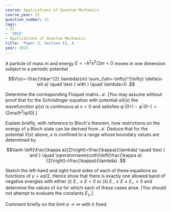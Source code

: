 ```yaml
---
course: Applications of Quantum Mechanics
course_year: II
question_number: 11
tags:
- II
- '2015'
- Applications of Quantum Mechanics
title: 'Paper 3, Section II, A '
year: 2015
---
```




A particle of mass $m$ and energy $E=-\hbar^{2} \kappa^{2} / 2 m<0$ moves in one dimension subject to a periodic potential

$$V(x)=-\frac{\hbar^{2} \lambda}{m} \sum_{\ell=-\infty}^{\infty} \delta(x-\ell a) \quad \text { with } \quad \lambda>0 .$$

Determine the corresponding Floquet matrix $\mathcal{M}$. [You may assume without proof that for the Schrödinger equation with potential $\alpha \delta(x)$ the wavefunction $\psi(x)$ is continuous at $x=0$ and satisfies $\left.\psi^{\prime}(0+)-\psi^{\prime}(0-)=\left(2 m \alpha / \hbar^{2}\right) \psi(0) .\right]$

Explain briefly, with reference to Bloch's theorem, how restrictions on the energy of a Bloch state can be derived from $\mathcal{M}$. Deduce that for the potential $V(x)$ above, $\kappa$ is confined to a range whose boundary values are determined by

$$\tanh \left(\frac{\kappa a}{2}\right)=\frac{\kappa}{\lambda} \quad \text { and } \quad \operatorname{coth}\left(\frac{\kappa a}{2}\right)=\frac{\kappa}{\lambda} .$$

Sketch the left-hand and right-hand sides of each of these equations as functions of $y=\kappa a / 2$. Hence show that there is exactly one allowed band of negative energies with either (i) $E_{-} \leqslant E<0$ or (ii) $E_{-} \leqslant E \leqslant E_{+}<0$ and determine the values of $\lambda a$ for which each of these cases arise. [You should not attempt to evaluate the constants $E_{\pm} .$]

Comment briefly on the limit $a \rightarrow \infty$ with $\lambda$ fixed.